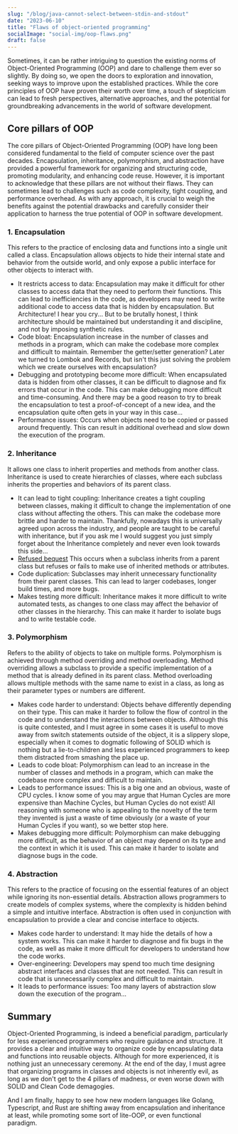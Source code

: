 ```yaml
---
slug: "/blog/java-cannot-select-between-stdin-and-stdout"
date: "2023-06-10"
title: "Flaws of object-oriented programming"
socialImage: "social-img/oop-flaws.png"
draft: false
---
```


Sometimes, it can be rather intriguing to question the existing norms of Object-Oriented Programming (OOP) and dare to challenge them ever so slightly. By doing so, we open the doors to exploration and innovation, seeking ways to improve upon the established practices. While the core principles of OOP have proven their worth over time, a touch of skepticism can lead to fresh perspectives, alternative approaches, and the potential for groundbreaking advancements in the world of software development.

## Core pillars of OOP

The core pillars of Object-Oriented Programming (OOP) have long been considered fundamental to the field of computer science over the past decades. Encapsulation, inheritance, polymorphism, and abstraction have provided a powerful framework for organizing and structuring code, promoting modularity, and enhancing code reuse. However, it is important to acknowledge that these pillars are not without their flaws. They can sometimes lead to challenges such as code complexity, tight coupling, and performance overhead. As with any approach, it is crucial to weigh the benefits against the potential drawbacks and carefully consider their application to harness the true potential of OOP in software development.

### 1. Encapsulation

This refers to the practice of enclosing data and functions into a single unit called a class. Encapsulation allows objects to hide their internal state and behavior from the outside world, and only expose a public interface for other objects to interact with.

- It restricts access to data:
  Encapsulation may make it difficult for other classes to access data that they need to perform their functions. This can lead to inefficiencies in the code, as developers may need to write additional code to access data that is hidden by encapsulation. But Architecture! I hear you cry... But to be brutally honest, I think architecture should be maintained but understanding it and discipline, and not by imposing synthetic rules.
- Code bloat:
  Encapsulation increase in the number of classes and methods in a program, which can make the codebase more complex and difficult to maintain. Remember the getter/setter generation? Later we turned to Lombok and Records, but isn't this just solving the problem which we create ourselves with encapsulation?
- Debugging and prototyping become more difficult:
  When encapsulated data is hidden from other classes, it can be difficult to diagnose and fix errors that occur in the code. This can make debugging more difficult and time-consuming. And there may be a good reason to try to break the encapsulation to test a proof-of-concept of a new idea, and the encapsulation quite often gets in your way in this case...
- Performance issues:
  Occurs when objects need to be copied or passed around frequently. This can result in additional overhead and slow down the execution of the program.

### 2. Inheritance

It allows one class to inherit properties and methods from another class. Inheritance is used to create hierarchies of classes, where each subclass inherits the properties and behaviors of its parent class.

- It can lead to tight coupling:
  Inheritance creates a tight coupling between classes, making it difficult to change the implementation of one class without affecting the others. This can make the codebase more brittle and harder to maintain. Thankfully, nowadays this is universally agreed upon across the industry, and people are taught to be careful with inheritance, but if you ask me I would suggest you just simply forget about the Inheritance completely and never even look towards this side...
- [Refused bequest](https://refactoring.guru/smells/refused-bequest)
  This occurs when a subclass inherits from a parent class but refuses or fails to make use of inherited methods or attributes.
- Code duplication: Subclasses may inherit unnecessary functionality from their parent classes. 
  This can lead to larger codebases, longer build times, and more bugs.
- Makes testing more difficult:
  Inheritance makes it more difficult to write automated tests, as changes to one class may affect the behavior of other classes in the hierarchy. This can make it harder to isolate bugs and to write testable code.

### 3. Polymorphism

Refers to the ability of objects to take on multiple forms. Polymorphism is achieved through method overriding and method overloading. Method overriding allows a subclass to provide a specific implementation of a method that is already defined in its parent class. Method overloading allows multiple methods with the same name to exist in a class, as long as their parameter types or numbers are different.

- Makes code harder to understand:
  Objects behave differently depending on their type. This can make it harder to follow the flow of control in the code and to understand the interactions between objects. Although this is quite contested, and I must agree in some cases it is useful to move away from switch statements outside of the object, it is a slippery slope, especially when it comes to dogmatic following of SOLID which is nothing but a lie-to-children and less experienced programmers to keep them distracted from smashing the place up. 
- Leads to code bloat:
  Polymorphism can lead to an increase in the number of classes and methods in a program, which can make the codebase more complex and difficult to maintain.
- Leads to performance issues:
  This is a big one and an obvious, waste of CPU cycles.
  I know some of you may argue that Human Cycles are more expensive than Machine Cycles, but Human Cycles do not exist! All reasoning with someone who is appealing to the novelty of the term they invented is just a waste of time obviously (or a waste of your Human Cycles if you want), so we better stop here.
- Makes debugging more difficult:
  Polymorphism can make debugging more difficult, as the behavior of an object may depend on its type and the context in which it is used. This can make it harder to isolate and diagnose bugs in the code.

### 4. Abstraction

This refers to the practice of focusing on the essential features of an object while ignoring its non-essential details. Abstraction allows programmers to create models of complex systems, where the complexity is hidden behind a simple and intuitive interface. Abstraction is often used in conjunction with encapsulation to provide a clear and concise interface to objects.

- Makes code harder to understand:
  It may hide the details of how a system works. This can make it harder to diagnose and fix bugs in the code, as well as make it more difficult for developers to understand how the code works.
- Over-engineering:
  Developers may spend too much time designing abstract interfaces and classes that are not needed. This can result in code that is unnecessarily complex and difficult to maintain.
- It leads to performance issues:
  Too many layers of abstraction slow down the execution of the program...

## Summary

Object-Oriented Programming, is indeed a beneficial paradigm, particularly for less experienced programmers who require guidance and structure. It provides a clear and intuitive way to organize code by encapsulating data and functions into reusable objects. Although for more experienced, it is nothing just an unnecessary ceremony.
At the end of the day, I must agree that organizing programs in classes and objects is not inherently evil, as long as we don't get to the 4 pillars of madness, or even worse down with SOLID and Clean Code demagogies.

And I am finally, happy to see how new modern languages like Golang, Typescript, and Rust are shifting away from encapsulation and inheritance at least, while promoting some sort of lite-OOP, or even functional paradigm.
